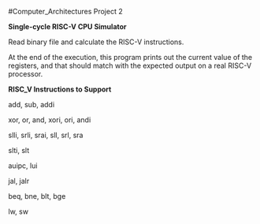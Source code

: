#Computer_Architectures Project 2

**Single-cycle RISC-V CPU Simulator**

Read binary file and calculate the RISC-V instructions.

At the end of the execution, this program prints out the current value of the registers, and that should match with the expected output on a real RISC-V processor.


**RISC_V Instructions to Support**

add, sub, addi

xor, or, and, xori, ori, andi

slli, srli, srai, sll, srl, sra

slti, slt

auipc, lui

jal, jalr

beq, bne, blt, bge

lw, sw

